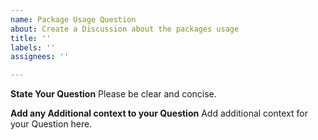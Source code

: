 ```yaml
---
name: Package Usage Question
about: Create a Discussion about the packages usage
title: ''
labels: ''
assignees: ''

---
```


**State Your Question**
Please be clear and concise.

**Add any Additional context to your Question**
Add additional context for your Question here.
